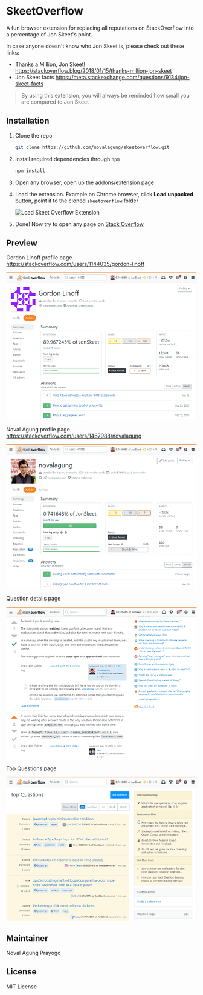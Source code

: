 # SkeetOverflow

A fun browser extension for replacing all reputations on StackOverflow into a percentage of Jon Skeet's point.

In case anyone doesn't know who Jon Skeet is, please check out these links:

- Thanks a Million, Jon Skeet! https://stackoverflow.blog/2018/01/15/thanks-million-jon-skeet
- Jon Skeet facts https://meta.stackexchange.com/questions/9134/jon-skeet-facts

> By using this extension, you will always be reminded how small you are compared to Jon Skeet

## Installation

1. Clone the repo

    ```bash
    git clone https://github.com/novalagung/skeetoverflow.git
    ```

1. Install required dependencies through `npm`

    ```js
    npm install
    ```

1. Open any browser, open up the addons/extension page

1. Load the extension. Example on Chrome browser, click **Load unpacked** button, point it to the cloned `skeetoverflow` folder

    <img src="https://raw.githubusercontent.com/novalagung/skeetoverflow/master/images/image0.png" alt="Load Skeet Overflow Extension" style="width: 400px;">

1. Done! Now try to open any page on [Stack Overflow](https://stackoverflow.com)

## Preview

Gordon Linoff profile page https://stackoverflow.com/users/1144035/gordon-linoff

![Skeet Overflow 1](https://raw.githubusercontent.com/novalagung/skeetoverflow/b6ffdecc6823839177aec252b5dbe43e8a591f7f/images/image1.png)

Noval Agung profile page https://stackoverflow.com/users/1467988/novalagung

![Skeet Overflow 2](https://raw.githubusercontent.com/novalagung/skeetoverflow/d7a7511ad76add572c32cbddc4cc931cb72275e9/images/image2.png)

Question details page

![Skeet Overflow 3](https://raw.githubusercontent.com/novalagung/skeetoverflow/d7a7511ad76add572c32cbddc4cc931cb72275e9/images/image3.png)

Top Questions page 

![Skeet Overflow 4](https://raw.githubusercontent.com/novalagung/skeetoverflow/77f55af75bea7307726206f4addeeb70b462a881/images/image4.png)

## Maintainer

Noval Agung Prayogo

## License

MIT License
